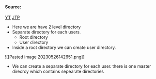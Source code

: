 #### Source:
[YT](https://www.youtube.com/watch?v=eK_mEHG20PA&list=PLXj4XH7LcRfDrdQuJTHIPmKMpa7eYVaPm&index=78)
[JTP](https://www.javatpoint.com/os-two-level-directory)

* Here we are have 2 level directory
* Separate directory for each users.
	* Root directory
	* User directory
* Inside a root directory we can create user directory.

![[Pasted image 20230526142651.png]]

* We can create a separate directory for each user. there is one master direcroy which contains sepearate directories